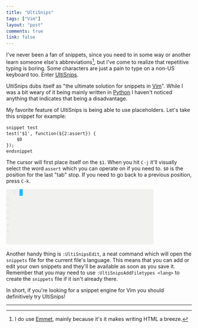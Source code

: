 ```yaml
---
title: "UltiSnips"
tags: ["Vim"]
layout: "post"
comments: true
link: false
---
```


I've never been a fan of snippets, since you need to in some way or another
learn someone else's abbreviations[^20141214-1], but I've come to realize that
repetitive typing is boring. Some characters are just a pain to type on a non-US
keyboard too. Enter [UltiSnips](https://github.com/SirVer/ultisnips).

UltiSnips dubs itself as "the ultimate solution for snippets in
[Vim](http://www.vim.org/)". While I was a bit weary of it being mainly written
in [Python](https://www.python.org/) I haven't noticed anything that indicates
that being a disadvantage.

My favorite feature of UltiSnips is being able to use placeholders. Let's take
this snippet for example:

~~~ text
snippet test
test('$1', function(${2:assert}) {
	$0
});
endsnippet
~~~

The cursor will first place itself on the `$1`. When you hit `C-j` it'll
visually select the word `assert` which you can operate on if you need to. `$0`
is the position for the last "tab" stop. If you need to go back to a previous
position, press `C-k`.

[![UltiSnips](/images/2014/12/14/ultisnips.gif)](/images/2014/12/14/ultisnips.gif)

Another handy thing is `:UltiSnipsEdit`, a neat command which will open the
`snippets` file for the current file's language. This means that you can add or
edit your own snippets and they'll be available as soon as you save it. Remember
that you may need to use `:UltiSnipsAddFiletypes <lang>` to create the
`snippets` file if it isn't already there.

In short, if you're looking for a snippet engine for Vim you should definitively
try UltiSnips!

* * *

[^20141214-1]: I do use [Emmet](https://github.com/mattn/emmet-vim), mainly because it's it makes writing HTML a breeze.
